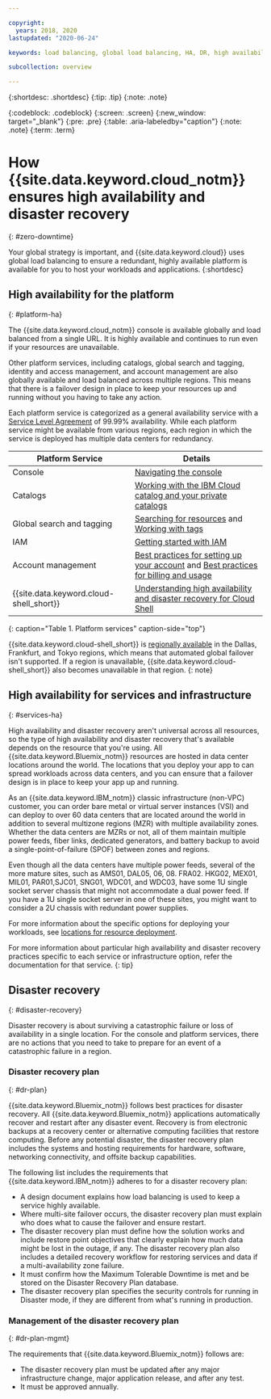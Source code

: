 ```yaml
---

copyright:
  years: 2018, 2020
lastupdated: "2020-06-24"

keywords: load balancing, global load balancing, HA, DR, high availability, disaster recovery, HA for the platform, high availability for platform, disaster recovery plan, disaster event, zero downtime, workloads, failover, failover design

subcollection: overview

---
```


{:shortdesc: .shortdesc}
{:tip: .tip}
{:note: .note}


{:codeblock: .codeblock}
{:screen: .screen}
{:new_window: target="_blank"}
{:pre: .pre}
{:table: .aria-labeledby="caption"}
{:note: .note}
{:term: .term}

# How {{site.data.keyword.cloud_notm}} ensures high availability and disaster recovery
{: #zero-downtime}

Your global strategy is important, and {{site.data.keyword.cloud}} uses global load balancing to ensure a redundant, highly available platform is available for you to host your workloads and applications.
{:shortdesc} 

## High availability for the platform
{: #platform-ha}

The {{site.data.keyword.cloud_notm}} console is available globally and load balanced from a single URL. It is highly available and continues to run even if your resources are unavailable. 

Other platform services, including catalogs, global search and tagging, identity and access management, and account management are also globally available and load balanced across multiple regions. This means that there is a failover design in place to keep your resources up and running without you having to take any action. 

Each platform service is categorized as a general availability service with a [Service Level Agreement](/docs/overview?topic=overview-slas) of 99.99% availability. While each platform service might be available from various regions, each region in which the service is deployed has multiple data centers for redundancy.

| Platform Service | Details |
|------------------|----------------|
| Console | [Navigating the console](/docs/overview?topic=overview-ui) |
| Catalogs    |    [Working with the IBM Cloud catalog and your private catalogs](/docs/account?topic=account-manage-catalog)               |
|      Global search and tagging         |    [Searching for resources](/docs/resources?topic=resources-searching-for-resources) and [Working with tags](/docs/resources?topic=resources-tag)        |
|        IAM       |      [Getting started with IAM](/docs/iam?topic=iam-getstarted)             |
|  Account management  |    [Best practices for setting up your account](/docs/account?topic=account-account_setup) and [Best practices for billing and usage](/docs/billing-usage?topic=billing-usage-best-practices)     |
| {{site.data.keyword.cloud-shell_short}} | [Understanding high availability and disaster recovery for Cloud Shell](/docs/cloud-shell?topic=cloud-shell-ha-dr) |
{: caption="Table 1. Platform services" caption-side="top"}

{{site.data.keyword.cloud-shell_short}} is [regionally available](/docs/cloud-shell?topic=cloud-shell-ha-dr) in the Dallas, Frankfurt, and Tokyo regions, which means that automated global failover isn't supported. If a region is unavailable, {{site.data.keyword.cloud-shell_short}} also becomes unavailable in that region.
{: note}

## High availability for services and infrastructure
{: #services-ha}

High availability and disaster recovery aren't universal across all resources, so the type of high availability and disaster recovery that's available depends on the resource that you're using. All {{site.data.keyword.Bluemix_notm}} resources are hosted in data center locations around the world. The locations that you deploy your app to can spread workloads across data centers, and you can ensure that a failover design is in place to keep your app up and running. 

As an {{site.data.keyword.IBM_notm}} classic infrastructure (non-VPC) customer, you can order bare metal or virtual server instances (VSI) and can deploy to over 60 data centers that are located around the world in addition to several multizone regions (MZR) with multiple availability zones. Whether the data centers are MZRs or not, all of them maintain multiple power feeds, fiber links, dedicated generators, and battery backup to avoid a single-point-of-failure (SPOF) between zones and regions. 

Even though all the data centers have multiple power feeds, several of the more mature sites, such as AMS01, DAL05, 06, 08. FRA02. HKG02, MEX01, MIL01, PAR01,SJC01, SNG01, WDC01, and WDC03, have some 1U single socket server chassis that might not accommodate a dual power feed. If you have a 1U single socket server in one of these sites, you might want to consider a 2U chassis with redundant power supplies.

For more information about the specific options for deploying your workloads, see [locations for resource deployment](/docs/overview?topic=overview-locations).

For more information about particular high availability and disaster recovery practices specific to each service or infrastructure option, refer the documentation for that service.
{: tip}

## Disaster recovery
{: #disaster-recovery}

Disaster recovery is about surviving a catastrophic failure or loss of availability in a single location. For the console and platform services, there are no actions that you need to take to prepare for an event of a catastrophic failure in a region.

### Disaster recovery plan 
{: #dr-plan}

{{site.data.keyword.Bluemix_notm}} follows best practices for disaster recovery. All {{site.data.keyword.Bluemix_notm}} applications automatically recover and restart after any disaster event. Recovery is from electronic backups at a recovery center or alternative computing facilities that restore computing. Before any potential disaster, the disaster recovery plan includes the systems and hosting requirements for hardware, software, networking connectivity, and offsite backup capabilities.

The following list includes the requirements that {{site.data.keyword.IBM_notm}} adheres to for a disaster recovery plan:

- A design document explains how load balancing is used to keep a service highly available.
- Where multi-site failover occurs, the disaster recovery plan must explain who does what to cause the failover and ensure restart. 
- The disaster recovery plan must define how the solution works and include restore point objectives that clearly explain how much data might be lost in the outage, if any. The disaster recovery plan also includes a detailed recovery workflow for restoring services and data if a multi-availability zone failure. 
- It must confirm how the Maximum Tolerable Downtime is met and be stored on the Disaster Recovery Plan database.  
- The disaster recovery plan specifies the security controls for running in Disaster mode, if they are different from what's running in production. 

### Management of the disaster recovery plan 
{: #dr-plan-mgmt}

The requirements that {{site.data.keyword.Bluemix_notm}} follows are: 

- The disaster recovery plan must be updated after any major infrastructure change, major application release, and after any test. 
- It must be approved annually. 







